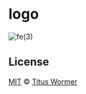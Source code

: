 # logo

![fe(3)][banner]

## License

[MIT][] © [Titus Wormer][author]

[banner]: https://rawgit.com/cmda-tt/logo/master/banner.svg

[mit]: LICENSE

[author]: http://wooorm.com
